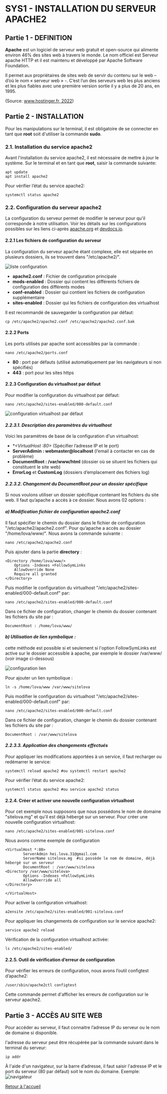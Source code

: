 # SYS1 - INSTALLATION DU SERVEUR APACHE2
## Partie 1 - DEFINITION
**Apache** est un logiciel de serveur web gratuit et open-source qui alimente environ 46% des sites web à travers le monde. Le nom officiel est Serveur apache HTTP et il est maintenu et développé par Apache Software Foundation.

Il permet aux propriétaires de sites web de servir du contenu sur le web – d’où le nom « serveur web » -. C’est l’un des serveurs web les plus anciens et les plus fiables avec une première version sortie il y a plus de 20 ans, en 1995.

\(Source: [www.hostinger.fr, 2022](https://www.hostinger.fr/tutoriels/quest-ce-quapache-serveur-web-apache/)\)

## Partie 2 - INSTALLATION
Pour les manipulations sur le terminal, il est obligatoire de se connecter en tant que **root** soit d'utiliser la commande **sudo**.
### 2.1.	Installation du service apache2
Avant l'installation du service apache2, il est nécessaire de mettre à jour le système.
Sur le terminal et en tant que **root**, saisir la commande suivante:
```
apt update
apt install apache2
```

Pour vérifier l’état du service apache2:
```
systemctl status apache2
```

### 2.2.	Configuration du serveur apache2

La configuration du serveur permet de modifier le serveur pour qu'il corresponde à notre utilisation. 
Voir les détails sur les configurations possibles sur les liens ci-après [apache.org](https://httpd.apache.org/docs/2.4/) et [devdocs.io](https://devdocs.io/apache_http_server/).

#### 2.2.1  Les fichiers de configuration du serveur 
La configuration du serveur apache étant complexe, elle est séparée en plusieurs dossiers, ils se trouvent dans "/etc/apache2/".

![liste configuration](https://github.com/fenohasinalala/SYS1-Installation-serveur-sous-linux/blob/main/APACHE/img/apache2_config.png)
* **apache2.conf** : Fichier de configuration principale
* **mods-enabled** : Dossier qui contient les différents fichiers de configuration des différents modes
* **conf-enabled** : Dossier qui contient les fichiers de configuration supplémentaire
* **sites-enabled** : Dossier qui les fichiers de configuration des virtualhost 

Il est recommandé de sauvegarder la configuration par défaut:
```
cp /etc/apache2/apache2.conf /etc/apache2/apache2.conf.bak
```

#### 2.2.2  Ports
Les ports utilisés par apache sont accessibles par la commande : 
```
nano /etc/apache2/ports.conf
```
* **80** : port par défauts (utilisé automatiquement par les navigateurs si non spécifiés)
* **443** : port pour les sites https

#### 2.2.3 Configuration du virtualhost par défaut
Pour modifier la configuration du virtualhost par défaut:
```
nano /etc/apache2/sites-enabled/000-default.conf
```

![configuration virtualhost par défaut](https://github.com/fenohasinalala/SYS1-Installation-serveur-sous-linux/blob/main/APACHE/img/apache2_config_virtualhost.png)

#### *2.2.3.1. Description des paramètres du virtualhost*
Voici les paramètres de base de la configuration d'un virtualhost:
* **<VirtualHost *:80>** (Spécifier l’adresse IP et le port)
* **ServerAdimin : webmaster@localhost** (l’email à contacter en cas de problème)
* **DocumentRoot : /var/www/html** (dossier où se situent les fichiers qui constituent le site web)
* **ErrorLog** et **CustomLog** (dossiers d’emplacement des fichiers log)

#### *2.2.3.2. Changement du DocumentRoot pour un dossier spécifique*
Si nous voulons utiliser un dossier spécifique contenant les fichiers du site web. Il faut qu’apache a accès à ce dossier. Nous avons 02 options :
#### *a) Modification fichier de configuration apache2.conf*
Il faut spécifier le chemin du dossier dans le fichier de configuration 
"/etc/apache2/apache2.conf".
Pour qu’apache a accès au dossier "/home/lova/www/". Nous avons la commande suivante :
```
nano /etc/apache2/apache2.conf
```
Puis ajouter dans la partie **directory** :
```
<Directory /home/lova/www/>
    Options -Indexes +FollowSymLinks
    AllowOverride None
    Require all granted
</Directory>
```
Puis modifier le configuration du virtualhost "/etc/apache2/sites-enabled/000-default.conf" par:
```
nano /etc/apache2/sites-enabled/000-default.conf
```
Dans ce fichier de configuration, changer le chemin du dossier contenant les fichiers du site par :
```
DocumentRoot : /home/lova/www/
```

#### *b) Utilisation de lien symbolique :*
cette méthode est possible si et seulement si l'option FollowSymLinks est active sur le dossier accessible à apache, par exemple le dossier /var/www/ (voir image ci-dessous)

![configuration lien](https://github.com/fenohasinalala/SYS1-Installation-serveur-sous-linux/blob/main/APACHE/img/apache2_config_lien.png)

Pour ajouter un lien symbolique :
```
ln -s /home/lova/www /var/www/sitelova
```
Puis modifier le configuration du virtualhost "/etc/apache2/sites-enabled/000-default.conf" par:
```
nano /etc/apache2/sites-enabled/000-default.conf
```
Dans ce fichier de configuration, changer le chemin du dossier contenant les fichiers du site par :
```
DocumentRoot : /var/www/sitelova
```
#### *2.2.3.3. Application des changements effectués*
Pour appliquer les modifications apportées à un service, il faut recharger ou redémarrer le service:
```
systemctl reload apache2 #ou systemctl restart apache2
```
Pour vérifier l’état du service apache2:
```
systemctl status apache2 #ou service apache2 status
```

#### 2.2.4.	Créer et activer une nouvelle configuration virtualhost
Pour cet exemple nous supposons que nous possédons le nom de domaine "sitelova.mg" et qu'il est déjà hébergé sur un serveur.
Pour créer une nouvelle configuration virtualhost:
```
nano /etc/apache2/sites-enabled/001-sitelova.conf
```
Nous avons comme exemple de configuration
```
<VirtualHost *:80>
        ServerAdmin hei.lova.31@gmail.com
        ServerName sitelova.mg  #si possède le nom de domaine, déjà hébergé sur un serveur
        DocumentRoot : /var/www/sitelova
<Directory /var/www/sitelova>
        Options -Indexes +FollowSymLinks
        AllowOverride all
</Directory>

</VirtualHost>
```
Pour activer la configuration virtualhost:
```
a2ensite /etc/apache2/sites-enabled/001-sitelova.conf
```

Pour appliquer les changements de configuration sur le service apache2:
```
service apache2 reload
```

Vérification de la configuration virtualhost activée:
```
ls /etc/apache2/sites-enabled/ 
```

#### 2.2.5.	Outil de vérification d’erreur de configuration
Pour vérifier les erreurs de configuration, nous avons l’outil configtest d’apache2:
```
/user/sbin/apache2ctl configtest
```
Cette commande permet d'afficher les erreurs de configuration sur le serveur apache2.



## Partie 3 - ACCÈS AU SITE WEB 

Pour accéder au serveur, il faut connaitre l’adresse IP du serveur ou le nom de domaine si disponible.

l'adresse du serveur peut être récupérée par la commande suivant dans le terminal du serveur:
```
ip addr
```

À l'aide d'un navigateur, sur la barre d’adresse, il faut saisir l'adresse IP et le port du serveur (80 par défaut) soit le nom du domaine.
Exemple:
![navigateur](https://github.com/fenohasinalala/SYS1-Installation-serveur-sous-linux/blob/main/APACHE/img/apache2_navigateur.PNG)


[Retour à l'accueil](https://github.com/fenohasinalala/SYS1-Installation-serveur-sous-linux)